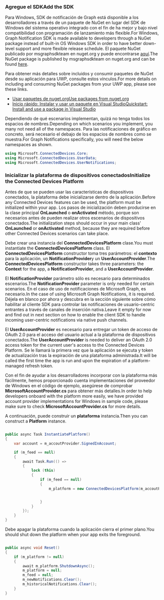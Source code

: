 ### <a name="add-the-sdk"></a><span data-ttu-id="ab587-101">Agregue el SDK</span><span class="sxs-lookup"><span data-stu-id="ab587-101">Add the SDK</span></span>

<span data-ttu-id="ab587-102">Para Windows, SDK de notificación de Graph está disponible a los desarrolladores a través de un paquete de NuGet en lugar del SDK de Windows del sistema operativo integrado con el fin de ha mejor y bajo nivel compatibilidad con programación de lanzamiento más flexible.</span><span class="sxs-lookup"><span data-stu-id="ab587-102">For Windows, Graph Notification SDK is made available to developers through a NuGet package instead of built-in OS Windows SDK in order to have better down-level support and more flexible release schedule.</span></span> <span data-ttu-id="ab587-103">El paquete NuGet publicado por msgraphsdkteam en nuget.org y puede encontrarse [aquí](https://www.nuget.org/profiles/msgraphsdkteam).</span><span class="sxs-lookup"><span data-stu-id="ab587-103">The NuGet package is published by msgraphsdkteam on nuget.org and can be found [here](https://www.nuget.org/profiles/msgraphsdkteam).</span></span> 

<span data-ttu-id="ab587-104">Para obtener más detalles sobre incluidos y consumir paquetes de NuGet desde su aplicación para UWP, consulte estos vínculos.</span><span class="sxs-lookup"><span data-stu-id="ab587-104">For more details on including and consuming NuGet packages from your UWP app, please see these links.</span></span> 
* [<span data-ttu-id="ab587-105">Usar paquetes de nuget.org</span><span class="sxs-lookup"><span data-stu-id="ab587-105">Use packages from nuget.org</span></span>](https://docs.microsoft.com/en-us/azure/devops/artifacts/nuget/upstream-sources?view=vsts&tabs=new-nav)
* [<span data-ttu-id="ab587-106">Inicio rápido: Instalar y usar un paquete en Visual Studio</span><span class="sxs-lookup"><span data-stu-id="ab587-106">Quickstart: Install and use a package in Visual Studio</span></span>](https://docs.microsoft.com/en-us/nuget/quickstart/install-and-use-a-package-in-visual-studio)




<span data-ttu-id="ab587-107">Dependiendo de qué escenarios implementan, quizá no tenga todos los espacios de nombres.</span><span class="sxs-lookup"><span data-stu-id="ab587-107">Depending on which scenarios you implement, you many not need all of the namespaces.</span></span> <span data-ttu-id="ab587-108">Para las notificaciones de gráfico en concreto, será necesario el debajo de los espacios de nombres como se muestra.</span><span class="sxs-lookup"><span data-stu-id="ab587-108">For Graph Notifications specifically, you will need the below namespaces as shown.</span></span>


```C#
using Microsoft.ConnectedDevices.Core;
using Microsoft.ConnectedDevices.UserData;
using Microsoft.ConnectedDevices.UserNotifications;

```


### <a name="initialize-the-connected-devices-platform"></a><span data-ttu-id="ab587-109">Inicializar la plataforma de dispositivos conectados</span><span class="sxs-lookup"><span data-stu-id="ab587-109">Initialize the Connected Devices Platform</span></span>

<span data-ttu-id="ab587-110">Antes de que se pueden usar las características de dispositivos conectados, la plataforma debe inicializarse dentro de la aplicación.</span><span class="sxs-lookup"><span data-stu-id="ab587-110">Before any Connected Devices features can be used, the platform must be initialized within your app.</span></span> <span data-ttu-id="ab587-111">Los pasos de inicialización deben producirse en la clase principal **OnLaunched** o **onActivated** método, porque son necesarios antes de pueden realizar otros escenarios de dispositivos conectados.</span><span class="sxs-lookup"><span data-stu-id="ab587-111">The initialization steps should occur in your main class' **OnLaunched** or **onActivated** method, because they are required before other Connected Devices scenarios can take place.</span></span> 

<span data-ttu-id="ab587-112">Debe crear una instancia del **ConnectedDevicesPlatform** clase.</span><span class="sxs-lookup"><span data-stu-id="ab587-112">You must instantiate the **ConnectedDevicesPlatform** class.</span></span> <span data-ttu-id="ab587-113">El **ConnectedDevicesPlatform** constructor toma tres parámetros: el **contexto** para la aplicación, un **NotificationProvider**y un  **UserAccountProvider**.</span><span class="sxs-lookup"><span data-stu-id="ab587-113">The **ConnectedDevicesPlatform** constructor takes three parameters: the **Context** for the app, a **NotificationProvider**, and a **UserAccountProvider**.</span></span>

<span data-ttu-id="ab587-114">El **NotificationProvider** parámetro sólo es necesario para determinados escenarios.</span><span class="sxs-lookup"><span data-stu-id="ab587-114">The **NotificationProvider** parameter is only needed for certain scenarios.</span></span> <span data-ttu-id="ab587-115">En el caso de uso de notificaciones de Microsoft Graph, es necesario.</span><span class="sxs-lookup"><span data-stu-id="ab587-115">In the case of using Microsoft Graph Notifications, it is required.</span></span> <span data-ttu-id="ab587-116">Déjela en blanco por ahora y descubra en la sección siguiente sobre cómo habilitar al cliente SDK para controlar las notificaciones de usuario-centric entrantes a través de canales de inserción nativa.</span><span class="sxs-lookup"><span data-stu-id="ab587-116">Leave it empty for now and find out in next section on how to enable the client SDK to handle incoming user-centric notifications via native push channels.</span></span>

<span data-ttu-id="ab587-117">El **UserAccountProvider** es necesario para entregar un token de acceso de OAuth 2.0 para el acceso del usuario actual a la plataforma de dispositivos conectados.</span><span class="sxs-lookup"><span data-stu-id="ab587-117">The **UserAccountProvider** is needed to deliver an OAuth 2.0 access token for the current user's access to the Connected Devices Platform.</span></span> <span data-ttu-id="ab587-118">Se le llamará la primera vez que la aplicación se ejecuta y token de actualización tras la expiración de una plataforma administrada.</span><span class="sxs-lookup"><span data-stu-id="ab587-118">It will be called the first time the app is run and upon the expiration of a platform-managed refresh token.</span></span> 

<span data-ttu-id="ab587-119">Con el fin de ayudar a los desarrolladores incorporar con la plataforma más fácilmente, hemos proporcionado cuenta implementaciones del proveedor de Windows en el código de ejemplo, asegúrese de comprobar **MicrosoftAccountProvider.cs** para obtener más detalles.</span><span class="sxs-lookup"><span data-stu-id="ab587-119">In order to help developers onboard with the platform more easily, we have provided account provider implementations for Windows in sample code, please make sure to check **MicrosoftAccountProvider.cs** for more details.</span></span> 

<span data-ttu-id="ab587-120">A continuación, puede construir un **plataforma** instancia.</span><span class="sxs-lookup"><span data-stu-id="ab587-120">Then you can construct a **Platform** instance.</span></span> 

```C#

public async Task InstantiatePlatform()
{
    var account = m_accoutProvider.SignedInAccount;

    if (m_feed == null)
    {
        await Task.Run(() =>
        {
            lock (this)
            {
                if (m_feed == null)
                {
                    m_platform = new ConnectedDevicesPlatform(m_accoutProvider, this);


                }
            }
        });
    }
}

```

<span data-ttu-id="ab587-121">Debe apagar la plataforma cuando la aplicación cierra el primer plano.</span><span class="sxs-lookup"><span data-stu-id="ab587-121">You should shut down the platform when your app exits the foreground.</span></span>

```C#

public async void Reset()
{
    if (m_platform != null)
    {
        await m_platform.ShutdownAsync();
        m_platform = null;
        m_feed = null;
        m_newNotifications.Clear();
        m_historicalNotifications.Clear();
    }
}

```
